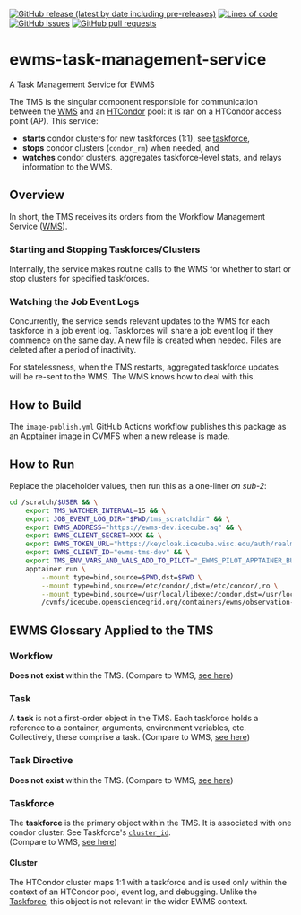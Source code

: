 <!--- Top of README Badges (automated) --->
[![GitHub release (latest by date including pre-releases)](https://img.shields.io/github/v/release/Observation-Management-Service/ewms-task-management-service?include_prereleases)](https://github.com/Observation-Management-Service/ewms-task-management-service/) [![Lines of code](https://img.shields.io/tokei/lines/github/Observation-Management-Service/ewms-task-management-service)](https://github.com/Observation-Management-Service/ewms-task-management-service/) [![GitHub issues](https://img.shields.io/github/issues/Observation-Management-Service/ewms-task-management-service)](https://github.com/Observation-Management-Service/ewms-task-management-service/issues?q=is%3Aissue+sort%3Aupdated-desc+is%3Aopen) [![GitHub pull requests](https://img.shields.io/github/issues-pr/Observation-Management-Service/ewms-task-management-service)](https://github.com/Observation-Management-Service/ewms-task-management-service/pulls?q=is%3Apr+sort%3Aupdated-desc+is%3Aopen) 
<!--- End of README Badges (automated) --->

# ewms-task-management-service

A Task Management Service for EWMS

The TMS is the singular component responsible for communication between the [WMS](https://github.com/Observation-Management-Service/ewms-workflow-management-service) and an [HTCondor](https://htcondor.org/) pool: it is ran on a HTCondor access point (AP). This service:

- **starts** condor clusters for new taskforces (1:1), see [taskforce](https://github.com/Observation-Management-Service/ewms-workflow-management-service#taskforce),
- **stops** condor clusters (`condor_rm`) when needed, and
- **watches** condor clusters, aggregates taskforce-level stats, and relays information to the WMS.

## Overview

In short, the TMS receives its orders from the Workflow Management Service ([WMS](https://github.com/Observation-Management-Service/ewms-workflow-management-service)).

### Starting and Stopping Taskforces/Clusters

Internally, the service makes routine calls to the WMS for whether to start or stop clusters for specified taskforces.

### Watching the Job Event Logs

Concurrently, the service sends relevant updates to the WMS for each taskforce in a job event log. Taskforces will share a job event log if they commence on the same day. A new file is created when needed. Files are deleted after a period of inactivity.

For statelessness, when the TMS restarts, aggregated taskforce updates will be re-sent to the WMS. The WMS knows how to deal with this.

## How to Build

The `image-publish.yml` GitHub Actions workflow publishes this package as an Apptainer image in CVMFS when a new release is made.

## How to Run

Replace the placeholder values, then run this as a one-liner _on sub-2_:

```bash
cd /scratch/$USER && \
    export TMS_WATCHER_INTERVAL=15 && \
    export JOB_EVENT_LOG_DIR="$PWD/tms_scratchdir" && \
    export EWMS_ADDRESS="https://ewms-dev.icecube.aq" && \
    export EWMS_CLIENT_SECRET=XXX && \
    export EWMS_TOKEN_URL="https://keycloak.icecube.wisc.edu/auth/realms/IceCube" && \
    export EWMS_CLIENT_ID="ewms-tms-dev" && \
    export TMS_ENV_VARS_AND_VALS_ADD_TO_PILOT="_EWMS_PILOT_APPTAINER_BUILD_WORKDIR=/srv/var_tmp/" && \
    apptainer run \
        --mount type=bind,source=$PWD,dst=$PWD \
        --mount type=bind,source=/etc/condor/,dst=/etc/condor/,ro \
        --mount type=bind,source=/usr/local/libexec/condor,dst=/usr/local/libexec/condor,ro \
        /cvmfs/icecube.opensciencegrid.org/containers/ewms/observation-management-service/ewms-task-management-service\:A.B.C
```

## EWMS Glossary Applied to the TMS

### Workflow

**Does not exist** within the TMS. (Compare to WMS, [see here](https://github.com/Observation-Management-Service/ewms-workflow-management-service#workflow))

### Task

A **task** is not a first-order object in the TMS. Each taskforce holds a reference to a container, arguments, environment variables, etc. Collectively, these comprise a task. (Compare to WMS, [see here](https://github.com/Observation-Management-Service/ewms-workflow-management-service#task))

### Task Directive

**Does not exist** within the TMS. (Compare to WMS, [see here](https://github.com/Observation-Management-Service/ewms-workflow-management-service#task-directive))

### Taskforce

The **taskforce** is the primary object within the TMS. It is associated with one condor cluster. See Taskforce's [`cluster_id`](https://github.com/Observation-Management-Service/ewms-workflow-management-service/blob/main/Docs/Models/TaskforceObject.md).  
(Compare to WMS, [see here](https://github.com/Observation-Management-Service/ewms-workflow-management-service#taskforce))

#### Cluster

The HTCondor cluster maps 1:1 with a taskforce and is used only within the context of an HTCondor pool, event log, and debugging. Unlike the [Taskforce](#taskforce), this object is not relevant in the wider EWMS context.
